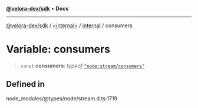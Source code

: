 [**@velora-dex/sdk**](../../../../README.md) • **Docs**

***

[@velora-dex/sdk](../../../../globals.md) / [\<internal\>](../../../README.md) / [internal](../README.md) / consumers

# Variable: consumers

> `const` **consumers**: *typeof* [`"node:stream/consumers"`](../../node:stream_consumers/README.md)

## Defined in

node\_modules/@types/node/stream.d.ts:1719
